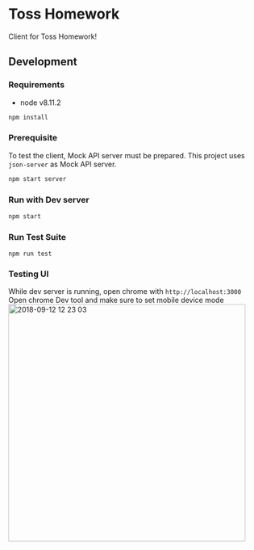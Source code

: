 # Toss Homework
Client for Toss Homework!

## Development
### Requirements
- node v8.11.2
```bash
npm install
```

### Prerequisite
To test the client, Mock API server must be prepared.
This project uses `json-server` as Mock API server.
```bash
npm start server
```

### Run with Dev server
```bash
npm start
```

### Run Test Suite
```base
npm run test
```

### Testing UI
While dev server is running, open chrome with `http://localhost:3000` </br>
Open chrome Dev tool and make sure to set mobile device mode </br>
<img width="470" alt="2018-09-12 12 23 03" src="https://user-images.githubusercontent.com/16456651/45400367-c8784c00-b686-11e8-9424-c5215e084535.png">